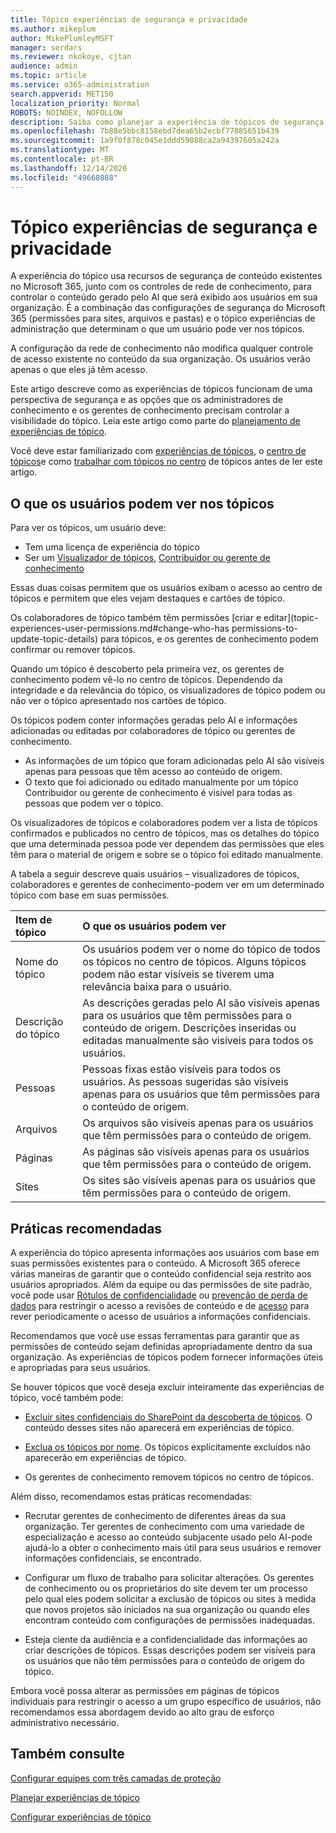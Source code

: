 ```yaml
---
title: Tópico experiências de segurança e privacidade
ms.author: mikeplum
author: MikePlumleyMSFT
manager: serdars
ms.reviewer: nkokoye, cjtan
audience: admin
ms.topic: article
ms.service: o365-administration
search.appverid: MET150
localization_priority: Normal
ROBOTS: NOINDEX, NOFOLLOW
description: Saiba como planejar a experiência de tópicos de segurança e privacidade no Microsoft 365
ms.openlocfilehash: 7b88e5bbc8158ebd7dea65b2ecbf77085651b439
ms.sourcegitcommit: 1a9f0f878c045e1ddd59088ca2a94397605a242a
ms.translationtype: MT
ms.contentlocale: pt-BR
ms.lasthandoff: 12/14/2020
ms.locfileid: "49668088"
---
```

# <a name="topic-experiences-security-and-privacy"></a>Tópico experiências de segurança e privacidade

A experiência do tópico usa recursos de segurança de conteúdo existentes no Microsoft 365, junto com os controles de rede de conhecimento, para controlar o conteúdo gerado pelo AI que será exibido aos usuários em sua organização. É a combinação das configurações de segurança do Microsoft 365 (permissões para sites, arquivos e pastas) e o tópico experiências de administração que determinam o que um usuário pode ver nos tópicos.

A configuração da rede de conhecimento não modifica qualquer controle de acesso existente no conteúdo da sua organização. Os usuários verão apenas o que eles já têm acesso.

Este artigo descreve como as experiências de tópicos funcionam de uma perspectiva de segurança e as opções que os administradores de conhecimento e os gerentes de conhecimento precisam controlar a visibilidade do tópico. Leia este artigo como parte do [planejamento de experiências de tópico](plan-topic-experiences.md).

Você deve estar familiarizado com [experiências de tópicos](knowledge-management-overview.md), o [centro de tópicos](topic-center-overview.md)e como [trabalhar com tópicos no centro](work-with-topics.md) de tópicos antes de ler este artigo.

## <a name="what-users-can-see-in-topics"></a>O que os usuários podem ver nos tópicos

Para ver os tópicos, um usuário deve:

- Tem uma licença de experiência do tópico
- Ser um [Visualizador de tópicos](topic-experiences-knowledge-rules.md#change-who-can-see-topics-in-your-organization), [Contribuidor ou gerente de conhecimento](topic-experiences-user-permissions.md)

Essas duas coisas permitem que os usuários exibam o acesso ao centro de tópicos e permitem que eles vejam destaques e cartões de tópico.

Os colaboradores de tópico também têm permissões [criar e editar](topic-experiences-user-permissions.md#change-who-has permissions-to-update-topic-details) para tópicos, e os gerentes de conhecimento podem confirmar ou remover tópicos.

Quando um tópico é descoberto pela primeira vez, os gerentes de conhecimento podem vê-lo no centro de tópicos. Dependendo da integridade e da relevância do tópico, os visualizadores de tópico podem ou não ver o tópico apresentado nos cartões de tópico.

Os tópicos podem conter informações geradas pelo AI e informações adicionadas ou editadas por colaboradores de tópico ou gerentes de conhecimento.

- As informações de um tópico que foram adicionadas pelo AI são visíveis apenas para pessoas que têm acesso ao conteúdo de origem.
- O texto que foi adicionado ou editado manualmente por um tópico Contribuidor ou gerente de conhecimento é visível para todas as pessoas que podem ver o tópico.

Os visualizadores de tópicos e colaboradores podem ver a lista de tópicos confirmados e publicados no centro de tópicos, mas os detalhes do tópico que uma determinada pessoa pode ver dependem das permissões que eles têm para o material de origem e sobre se o tópico foi editado manualmente.

A tabela a seguir descreve quais usuários – visualizadores de tópicos, colaboradores e gerentes de conhecimento-podem ver em um determinado tópico com base em suas permissões.

|Item de tópico|O que os usuários podem ver|
|:---------|:------------------|
|Nome do tópico|Os usuários podem ver o nome do tópico de todos os tópicos no centro de tópicos. Alguns tópicos podem não estar visíveis se tiverem uma relevância baixa para o usuário.|
|Descrição do tópico|As descrições geradas pelo AI são visíveis apenas para os usuários que têm permissões para o conteúdo de origem. Descrições inseridas ou editadas manualmente são visíveis para todos os usuários.|
|Pessoas|Pessoas fixas estão visíveis para todos os usuários. As pessoas sugeridas são visíveis apenas para os usuários que têm permissões para o conteúdo de origem.|
|Arquivos|Os arquivos são visíveis apenas para os usuários que têm permissões para o conteúdo de origem.|
|Páginas|As páginas são visíveis apenas para os usuários que têm permissões para o conteúdo de origem.|
|Sites|Os sites são visíveis apenas para os usuários que têm permissões para o conteúdo de origem.|

## <a name="best-practices"></a>Práticas recomendadas

A experiência do tópico apresenta informações aos usuários com base em suas permissões existentes para o conteúdo. A Microsoft 365 oferece várias maneiras de garantir que o conteúdo confidencial seja restrito aos usuários apropriados. Além da equipe ou das permissões de site padrão, você pode usar [Rótulos de confidencialidade](https://docs.microsoft.com/microsoft-365/compliance/sensitivity-labels) ou [prevenção de perda de dados](https://docs.microsoft.com/microsoft-365/compliance/data-loss-prevention-policies) para restringir o acesso a revisões de conteúdo e de [acesso](https://docs.microsoft.com/azure/active-directory/governance/access-reviews-overview) para rever periodicamente o acesso de usuários a informações confidenciais.

Recomendamos que você use essas ferramentas para garantir que as permissões de conteúdo sejam definidas apropriadamente dentro da sua organização. As experiências de tópicos podem fornecer informações úteis e apropriadas para seus usuários.

Se houver tópicos que você deseja excluir inteiramente das experiências de tópico, você também pode:

- [Excluir sites confidenciais do SharePoint da descoberta de tópicos](topic-experiences-discovery.md#select-sharepoint-topic-sources). O conteúdo desses sites não aparecerá em experiências de tópico.

- [Exclua os tópicos por nome](topic-experiences-discovery.md#exclude-topics-by-name). Os tópicos explicitamente excluídos não aparecerão em experiências de tópico.

- Os gerentes de conhecimento removem tópicos no centro de tópicos.

Além disso, recomendamos estas práticas recomendadas:

- Recrutar gerentes de conhecimento de diferentes áreas da sua organização. Ter gerentes de conhecimento com uma variedade de especialização e acesso ao conteúdo subjacente usado pelo AI-pode ajudá-lo a obter o conhecimento mais útil para seus usuários e remover informações confidenciais, se encontrado.

- Configurar um fluxo de trabalho para solicitar alterações. Os gerentes de conhecimento ou os proprietários do site devem ter um processo pelo qual eles podem solicitar a exclusão de tópicos ou sites à medida que novos projetos são iniciados na sua organização ou quando eles encontram conteúdo com configurações de permissões inadequadas.

- Esteja ciente da audiência e a confidencialidade das informações ao criar descrições de tópicos. Essas descrições podem ser visíveis para os usuários que não têm permissões para o conteúdo de origem do tópico.

Embora você possa alterar as permissões em páginas de tópicos individuais para restringir o acesso a um grupo específico de usuários, não recomendamos essa abordagem devido ao alto grau de esforço administrativo necessário.

## <a name="see-also"></a>Também consulte

[Configurar equipes com três camadas de proteção](../solutions/configure-teams-three-tiers-protection.md)

[Planejar experiências de tópico](plan-topic-experiences.md)

[Configurar experiências de tópico](set-up-topic-experiences.md)
